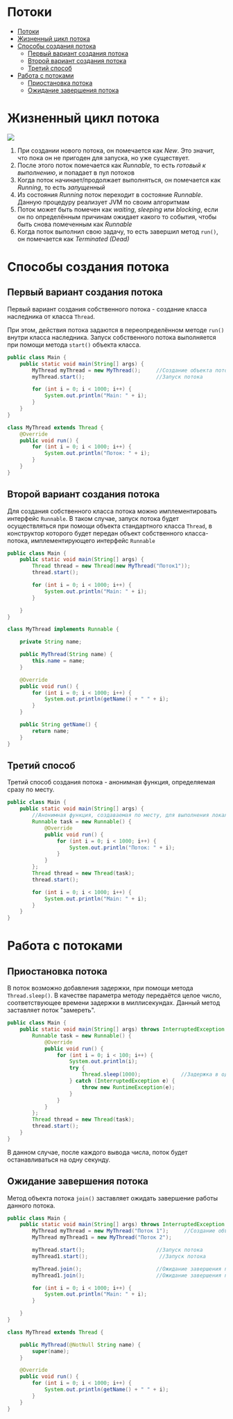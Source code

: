 # Потоки

<!-- TOC -->

* [Потоки](#потоки)
* [Жизненный цикл потока](#жизненный-цикл-потока)
* [Способы создания потока](#способы-создания-потока)
    * [Первый вариант создания потока](#первый-вариант-создания-потока)
    * [Второй вариант создания потока](#второй-вариант-создания-потока)
    * [Третий способ](#третий-способ)
* [Работа с потоками](#работа-с-потоками)
    * [Приостановка потока](#приостановка-потока)
    * [Ожидание завершения потока](#ожидание-завершения-потока)

<!-- TOC -->

# Жизненный цикл потока

![](C:\Users\Pavel\IdeaProjects\Learning\src\main\resources\images\Threads_life_cycle.png)

1. При создании нового потока, он помечается как _New_. Это значит, что пока он не пригоден для запуска, но уже
   существует.
2. После этого поток помечается как _Runnable_, то есть _готовый к выполнению_, и попадает в пул потоков
3. Когда поток начинает/продолжает выполняться, он помечается как _Running_, то есть _запущенный_
4. Из состояния _Running_ поток переходит в состояние _Runnable_. Данную процедуру реализует JVM по своим алгоритмам
5. Поток может быть помечен как _waiting_, _sleeping_ или _blocking_, если он по определённым причинам ожидает какого то
   события, чтобы быть снова помеченным как _Runnable_
6. Когда поток выполнил свою задачу, то есть завершил метод `run()`, он помечается как _Terminated (Dead)_

# Способы создания потока

## Первый вариант создания потока

Первый вариант создания собственного потока - создание класса наследника от класса `Thread`.

При этом, действия потока задаются в переопределённом методе `run()` внутри класса наследника.
Запуск собственного потока выполняется при помощи метода `start()` объекта класса.

```java
public class Main {
    public static void main(String[] args) {
        MyThread myThread = new MyThread();     //Создание объекта потока
        myThread.start();                       //Запуск потока

        for (int i = 0; i < 1000; i++) {
            System.out.println("Main: " + i);
        }
    }
}

class MyThread extends Thread {
    @Override
    public void run() {
        for (int i = 0; i < 1000; i++) {
            System.out.println("Поток: " + i);
        }
    }
}
```

## Второй вариант создания потока

Для создания собственного класса потока можно имплементировать интерфейс `Runnable`.
В таком случае, запуск потока будет осуществляться при помощи объекта стандартного класса `Thread`, в конструктор
которого
будет передан объект собственного класса-потока, имплементирующего интерфейс `Runnable`

```java
public class Main {
    public static void main(String[] args) {
        Thread thread = new Thread(new MyThread("Поток1"));
        thread.start();

        for (int i = 0; i < 1000; i++) {
            System.out.println("Main: " + i);
        }

    }
}

class MyThread implements Runnable {

    private String name;

    public MyThread(String name) {
        this.name = name;
    }

    @Override
    public void run() {
        for (int i = 0; i < 1000; i++) {
            System.out.println(getName() + " " + i);
        }
    }

    public String getName() {
        return name;
    }
}
```

## Третий способ

Третий способ создания потока - анонимная функция, определяемая сразу по месту.

```java
public class Main {
    public static void main(String[] args) {
        //Анонимная функция, создаваемая по месту, для выполнения локальных действий
        Runnable task = new Runnable() {
            @Override
            public void run() {
                for (int i = 0; i < 1000; i++) {
                    System.out.println("Поток: " + i);
                }
            }
        };
        Thread thread = new Thread(task);
        thread.start();

        for (int i = 0; i < 1000; i++) {
            System.out.println("Main: " + i);
        }
    }
}
```

# Работа с потоками

## Приостановка потока

В поток возможно добавления задержки, при помощи метода `Thread.sleep()`. В качестве параметра методу передаётся целое
число, соответствующее времени задержки в миллисекундах.
Данный метод заставляет поток "замереть".

```java
public class Main {
    public static void main(String[] args) throws InterruptedException {
        Runnable task = new Runnable() {
            @Override
            public void run() {
                for (int i = 0; i < 100; i++) {
                    System.out.println(i);
                    try {
                        Thread.sleep(1000);             //Задержка в одну секунду
                    } catch (InterruptedException e) {
                        throw new RuntimeException(e);
                    }
                }
            }
        };
        Thread thread = new Thread(task);
        thread.start();
    }
}
```

В данном случае, после каждого вывода числа, поток будет останавливаться на одну секунду.

## Ожидание завершения потока

Метод объекта потока `join()` заставляет ожидать завершение работы данного потока.

```java
public class Main {
    public static void main(String[] args) throws InterruptedException {
        MyThread myThread = new MyThread("Поток 1");     //Создание объекта потока
        MyThread myThread1 = new MyThread("Поток 2");

        myThread.start();                       //Запуск потока
        myThread1.start();                       //Запуск потока

        myThread.join();                        //Ожидание завершения потока
        myThread1.join();                       //Ожидание завершения потока

        for (int i = 0; i < 1000; i++) {
            System.out.println("Main: " + i);
        }

    }
}

class MyThread extends Thread {

    public MyThread(@NotNull String name) {
        super(name);
    }

    @Override
    public void run() {
        for (int i = 0; i < 1000; i++) {
            System.out.println(getName() + " " + i);
        }
    }
}
```